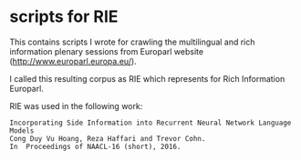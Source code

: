 # scripts for RIE 

This contains scripts I wrote for crawling the multilingual and rich information plenary sessions from Europarl website (http://www.europarl.europa.eu/).

I called this resulting corpus as RIE which represents for Rich Information Europarl. 

RIE was used in the following work:

	Incorporating Side Information into Recurrent Neural Network Language Models
	Cong Duy Vu Hoang, Reza Haffari and Trevor Cohn. 
	In  Proceedings of NAACL-16 (short), 2016.
